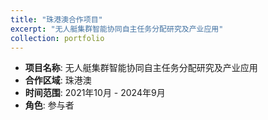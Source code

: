 ```yaml
---
title: "珠港澳合作项目"
excerpt: "无人艇集群智能协同自主任务分配研究及产业应用"
collection: portfolio
---
```


- **项目名称**: 无人艇集群智能协同自主任务分配研究及产业应用
- **合作区域**: 珠港澳
- **时间范围**: 2021年10月 - 2024年9月
- **角色**: 参与者

<!-- ![项目图片]() -->